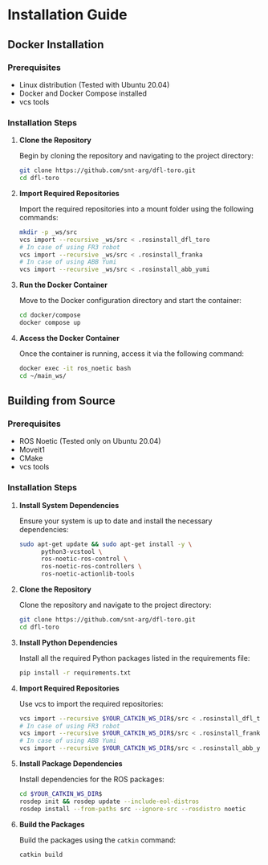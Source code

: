 # Installation Guide <a id="installation"></a>

## Docker Installation <a id="docker"></a>

### Prerequisites

- Linux distribution (Tested with Ubuntu 20.04)
- Docker and Docker Compose installed
- vcs tools

### Installation Steps

1. **Clone the Repository**

   Begin by cloning the repository and navigating to the project directory:

   ```bash
   git clone https://github.com/snt-arg/dfl-toro.git
   cd dfl-toro
   ```

2. **Import Required Repositories**

   Import the required repositories into a mount folder using the following commands:

   ```bash
   mkdir -p _ws/src
   vcs import --recursive _ws/src < .rosinstall_dfl_toro
   # In case of using FR3 robot
   vcs import --recursive _ws/src < .rosinstall_franka
   # In case of using ABB Yumi
   vcs import --recursive _ws/src < .rosinstall_abb_yumi
   ```

3. **Run the Docker Container**

   Move to the Docker configuration directory and start the container:

   ```bash
   cd docker/compose
   docker compose up
   ```

4. **Access the Docker Container**

   Once the container is running, access it via the following command:

   ```bash
   docker exec -it ros_noetic bash
   cd ~/main_ws/
   ```

## Building from Source <a id="source"></a>

### Prerequisites

- ROS Noetic (Tested only on Ubuntu 20.04)
- Moveit1
- CMake
- vcs tools

### Installation Steps

1. **Install System Dependencies**

   Ensure your system is up to date and install the necessary dependencies:

   ```bash
   sudo apt-get update && sudo apt-get install -y \
         python3-vcstool \
         ros-noetic-ros-control \
         ros-noetic-ros-controllers \
         ros-noetic-actionlib-tools
   ```

2. **Clone the Repository**

   Clone the repository and navigate to the project directory:

   ```bash
   git clone https://github.com/snt-arg/dfl-toro.git
   cd dfl-toro
   ```

3. **Install Python Dependencies**

   Install all the required Python packages listed in the requirements file:

   ```bash
   pip install -r requirements.txt
   ```

4. **Import Required Repositories**

   Use vcs to import the required repositories:

   ```bash
   vcs import --recursive $YOUR_CATKIN_WS_DIR$/src < .rosinstall_dfl_toro
   # In case of using FR3 robot
   vcs import --recursive $YOUR_CATKIN_WS_DIR$/src < .rosinstall_franka
   # In case of using ABB Yumi
   vcs import --recursive $YOUR_CATKIN_WS_DIR$/src < .rosinstall_abb_yumi
   ```

5. **Install Package Dependencies**

   Install dependencies for the ROS packages:

   ```bash
   cd $YOUR_CATKIN_WS_DIR$
   rosdep init && rosdep update --include-eol-distros
   rosdep install --from-paths src --ignore-src --rosdistro noetic
   ```

6. **Build the Packages**

   Build the packages using the `catkin` command:

   ```bash
   catkin build
   ```